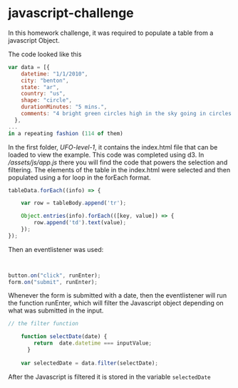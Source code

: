 # javascript-challenge

In this homework challenge, it was required to populate a table from a javascript Object. 

The code looked like this 


```javascript
var data = [{
    datetime: "1/1/2010",
    city: "benton",
    state: "ar",
    country: "us",
    shape: "circle",
    durationMinutes: "5 mins.",
    comments: "4 bright green circles high in the sky going in circles then one bright green light at my front door."
  },
...
in a repeating fashion (114 of them)
```

In the first folder, *UFO-level-1*, it contains the index.html file that can be loaded to view the example.  This code was completed using d3.  In */assets/js/app.js* there you will find the code that powers the selection and filtering.  The elements of the table in the index.html were selected and then populated using a for loop in the forEach format. 

```javascript
tableData.forEach((info) => {

	var row = tableBody.append('tr');

	Object.entries(info).forEach(([key, value]) => {
		row.append('td').text(value);
	});
});
```

Then an eventlistener was used:
```javascript

  
button.on("click", runEnter);
form.on("submit", runEnter);

```
Whenever the form is submitted with a date, then the eventlistener will run the function runEnter, which will filter the Javascript object depending on what was submitted in the input. 

```javascript 
// the filter function 

	function selectDate(date) {
		return  date.datetime === inputValue;
	  }
  
	var selectedDate = data.filter(selectDate);
```

After the Javascript is filtered it is stored in the variable `selectedDate`